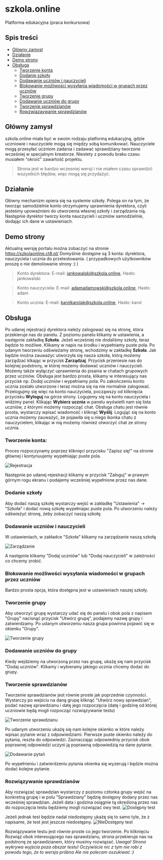 # szkola.online
Platforma edukacyjna (praca konkursowa)

## Spis treści
  - [Główny zamysł](https://github.com/floyare/szkola.online#główny-zamysł)
  - [Działanie](https://github.com/floyare/szkola.online#działanie)
  - [Demo strony](https://github.com/floyare/szkola.online#demo-strony)
  - [Obsługa](https://github.com/floyare/szkola.online#obsługa)
    - [Tworzenie konta](https://github.com/floyare/szkola.online#tworzenie-konta)
    - [Dodanie szkoły](https://github.com/floyare/szkola.online#dodanie-szkoły)
    - [Dodawanie uczniów i nauczycieli](https://github.com/floyare/szkola.online#dodawanie-uczniów-i-nauczycieli)
    - [Blokowanie możliwości wysyłania wiadomości w grupach przez uczniów](https://github.com/floyare/szkola.online#blokowanie-możliwości-wysyłania-wiadomości-w-grupach-przez-uczniów)
    - [Tworzenie grupy](https://github.com/floyare/szkola.online#tworzenie-grupy)
    - [Dodawanie uczniów do grupy](https://github.com/floyare/szkola.online#dodawanie-uczniów-do-grupy)
    - [Tworzenie sprawdzianów](https://github.com/floyare/szkola.online#tworzenie-sprawdzianów)
    - [Rowzwiązaywanie sprawdzianów](https://github.com/floyare/szkola.online/blob/main/README.md#rozwiązywanie-sprawdzianów)

## Główny zamysł
szkola.online miała być w swoim rodzaju platformą edukacyjną, gdzie uczniowie i nauczyciele mogą się między sobą komunikować. Nauczyciele mogą przesyłać uczniom zadania i zadawać sprawdziany tworzone wcześniej w specjalnym kreatorze. Niestety z powodu braku czasu musiałem "okroić" zawartość projektu.

> Strona jest w bardzo wczesniej wersji i nie miałem czasu sprawdzić wszystkich błędów, więc mogą się przydażyć.

## Działanie
Główny mechanizm opiera się na systemie szkoły. Polega on na tym, że tworząc samodzielnie konto otrzymujemy uprawnienia dyrektora, czyli jesteśmy upoważnieni do utworzenia własnej szkoły i zarządzania nią. Następnie dyrektor tworzy konta nauczycieli i uczniów samodzielnie, dodając ich dane w ustawieniach.

## Demo strony
Aktualną wersję portalu można zobaczyć na stronie https://szkolaonline.ct8.pl/ Domyślnie dostępne są 3 konta: dyrektora, nauczyciela i ucznia do przetestowania.
( przypadkowych użytkowników proszę o nie demolowanie strony :) )
> Konto dyrektora: E-mail: jankowalski@szkola.online, Hasło: jankowalski

> Konto nauczyciela: E-mail: adamadamowski@szkola.online, Hasło: adam

> Konto ucznia: E-mail: karolkarolak@szkola.online, Hasło: karol

## Obsługa
Po udanej rejestracji dyrektora należy zalogować się na stronę, która przekieruje nas do panelu. Z poziomu panelu klikamy w ustawienia, a następnie zakładkę **Szkoła**. Jeżeli wcześniej nie dodaliśmy szkoły, teraz będzie to możliwe. Klikamy w napis na środku i wypełniamy puste pola. Po udanym tworzeniu odświeżamy stronę, wchodzimy w zakładkę **Szkoła**. Jak będzie można zauważyc utworzyła się nasza szkoła, którą możemy zarządzać klkając w przycisk **Zarządzaj**. Przycisk przeniesie nas do kolejnej podstrony, w której możemy dodawać uczniów i nauczycieli. Możemy także wyłączyć uprawnienia do pisania w chatach grupowych przez uczniów. Obsługa jest bardzo prosta, klikamy w interesujący nas przycisk np. *Dodaj uczniów* i wypełniamy pola. Po zakończeniu konto ucznia zostało utworzone i teraz można się na nie normalnie zalogować. Przelogujmy się więc na konto nauczyciela, począwszy od kliknięcia przycisku **Wyloguj** na górze strony. Logujemy się na konto nauczyciela i widzimy panel. Klikając **Wybierz ucznia** w panelu wyświetli nam się lista uczniów, z którymi możemy rozpocząć chat. Obsługa chatu jest równie prosta, wystarczy wpisać wiadomość i kliknąć **Wyślij**. Logująć się na konto ucznia możemy zauważyć, że pojawiła się u niego ikonka chatu z nauczycielem, klikając w nią możemy również otworzyć chat ze strony ucznia.


### Tworzenie konta:
  Proces rozpoczynamy poprzez kliknięci przycisku "Zapisz się!" na stronie głównej i kontynuujemy wypełniając puste pola.

![Rejestracja](http://masne-foty.ct8.pl/fxGzdGtXki6lf.png)

  Następnie po udanej rejestracji klikamy w przycisk "Zaloguj" w prawym górnym rogu ekranu i podajemy wcześniej wypełnione przez nas dane.


### Dodanie szkoły
  Aby dodać naszą szkołę wystarczy wejść w zakładkę "Ustawienia" -> "Szkoła" i dodać nową szkołę wypełniajac puste pola. Po utworzeniu należy odświeżyć stronę, żeby zobaczyć naszą szkołę.


### Dodawanie uczniów i nauczycieli
  W ustawieniach, w zakładce "Szkoła" klikamy na zarządzanie naszą szkołą

![Zarządzanie](http://masne-foty.ct8.pl/gYMjjB2fCXd4A.png)

  A następnie klikamy "Dodaj uczniów" lub "Dodaj nauczycieli" w zależności co chcemy zrobić.


### Blokowanie możliwości wysyłania wiadomości w grupach przez uczniów
  Bardzo prosta opcja, która dostępna jest w ustawieniach naszej szkoły.


### Tworzenie grupy
  Aby utworzyć grupę wystarczy udać się do panelu i obok pola z napisem "Grupy" nacisnąć przycisk "Utwórz grupę", podajemy nazwę grupy i zatwierdzamy. Po udanym utworzeniu nasza grupa powinna pojawić się w okienku "Grupy".

![Tworzenie grupy](http://masne-foty.ct8.pl/kWPjnOM7xoOaS.png)


### Dodawanie uczniów do grupy
  Kiedy wejdziemy na utworzoną przez nas grupę, ukażę się nam przycisk "Dodaj uczniów". Klikamy i wybieramy jakiego ucznia chcemy dodać do grupy.


### Tworzenie sprawdzianów
  Tworzenie sprawdzianów jest równie proste jak poprzednie czynności. Wystarczy po wejściu na daną grupę kliknąć "Utwórz nowy sprawdzian", podać nazwę sprawdzianu i datę jego rozpoczęcia (datę i godzinę od której uczniowie będą mogli rozpocząć rozwiązywanie testu)

![Tworzenie sprawdzianu](http://masne-foty.ct8.pl/ZEbjUs7SmnI96.png)

  Po udanym utworzeniu ukażę się nam kolejne okienko w które należy wpisac pytanie wraz z odpowiedziami. Pierwsze puste okienko należy do pytania, reszta do odpowiedzi. Zaznaczając odpowiedniy przycisk obok poprawnej odpowiedzi uczyni ją poprawną odpowiedzią na dane pytanie.

![Dodawanie pytań](http://masne-foty.ct8.pl/BhlOcF2riHzfe.png)

  Po wypełnieniu i zatwierdzeniu pytania okienka się wyzerują i będzie można dodać kolejne pytanie.
  
### Rozwiązywanie sprawdzianów
  Aby rozwiązać sprawdzian wystarczy z poziomu członka grupy wejść na konkretną grupę i w polu "Sprawdziany" będzię dostępny dodany przez nas wcześniej sprawdzian.
 Jeżeli data i godzina osiągnie tą określoną przez nas do rozpoczęcia testu będziemy mogli rozwiązać owy test.
 ![Dostępny test](http://masne-foty.ct8.pl/Gn8BCxGgPm95G.png)
 
  Jeżeli jednak test będzie nadal niedostępny ukażę się to samo tyle, że z napisame, że test jest jeszcze niedostępny.
 ![NieDostępny test](http://masne-foty.ct8.pl/w2ZfA56fGxMPM.png)
 
 Rozwiązywanie testu jest równie proste co jego tworzenie. Po kliknięciu Rozwiąż obok interesującego nas sprawdzianu, strona przekieruje nas na podstronę ze sprawdzianem, który musimy rozwiązać. *Uwaga! Strona wykrywa wyjścia poza obszar testu! Oczywiście nic z tym nie robi z powodu tego, że to wersja próbna Ale nie polecam oszukiwać :)*
